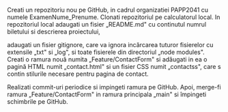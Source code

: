 Creati un repozitoriu nou pe GitHub, in cadrul organizatiei PAPP2041 cu numele ExamenNume_Prenume. Clonati repozitoriul pe calculatorul local. In repozitoriul local adaugati un fisier „README.md" cu continutul numrul biletului si descrierea proiectului,

adaugati un fisier gitignore, care va ignora incărcarea tuturor fisierelor cu extensile „txt" si „log", si toate fisierele din directoriul „node modules". Creati o ramura nouă numita „Feature/ContactForm" si adăugati in ea o pagină HTML numit „contact.html" si un fisier CSS numit „contactss", care s contin stilurile necesare pentru pagina de contact.

Realizati commit-uri periodice si impingeti ramura pe GitHub. Apoi, merge-fi ramura „Feature/ContactForm" in ramura principala „main" si împingeti schimbrile pe GitHub.

